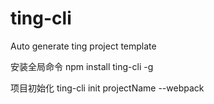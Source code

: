 # ting-cli
Auto generate ting project template

安装全局命令
npm install ting-cli -g

项目初始化
ting-cli init projectName --webpack
